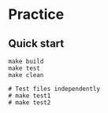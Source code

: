 # Practice

## Quick start

```{shell}
make build
make test
make clean

# Test files independently
# make test1
# make test2
```
